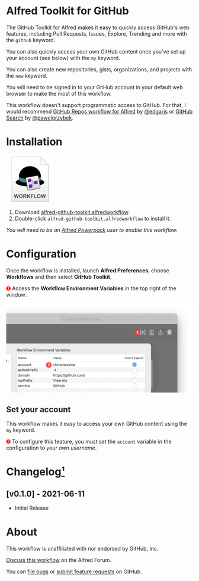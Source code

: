 # Alfred Toolkit for GitHub

The GitHub Toolkit for Alfred makes it easy to quickly access GitHub's web features, including Pull Requests, Issues, Explore, Trending and more with the `github` keyword.

You can also quickly access your own GitHub content once you've set up your account (see below) with the `my` keyword.

You can also create new repositories, gists, organizations, and projects with the `new` keyword.

You will need to be signed in to your GitHub account in your default web browser to make the most of this workflow.

This workflow doesn't support programmatic access to GitHub. For that, I would recommend [GitHub Repos workflow for Alfred](https://github.com/edgarjs/alfred-github-repos) by [@edgarjs](https://github.com/edgarjs) or [GitHub Search](https://github.com/pawelgrzybek/alfred-github-search) by [@pawelgrzybek](https://github.com/pawelgrzybek/).

# Installation

<a href="https://github.com/chrismessina/alfred-github-toolkit/releases/latest"><img src="./assets/icon-workflow.png" alt="Workflow File Icon" width="128" height="128"></a>

1. Download [alfred-github-toolkit.alfredworkflow](https://github.com/chrismessina/alfred-github-toolkit/releases/latest).
2. Double-click `alfred-github-toolkit.alfredworkflow` to install it.

_You will need to be an [Alfred Powerpack](https://www.alfredapp.com/powerpack/) user to enable this workflow._

# Configuration

Once the workflow is installed, launch **Alfred Preferences**, choose **Workflows** and then select **GitHub Toolkit**.

<span style="color:red;">➊</span> Access the **Workflow Environment Variables** in the top right of the window:

<img src="./assets/workflow-config.png" alt="How to access the Alfred Workflow Environment Variables">

## Set your account

This workflow makes it easy to access your own GitHub content using the `my` keyword.

<span style="color:red;">➋</span> To configure this feature, you must set the `account` variable in the configuration to *your own username*.

# Changelog[¹](https://keepachangelog.com/)

## [v0.1.0] - 2021-06-11
- Initial Release

# About

This workflow is unaffiliated with nor endorsed by GitHub, Inc.

[Discuss this workflow](https://www.alfredforum.com/topic/16992-alfred-toolkit-for-github/) on the Alfred Forum.

You can [file bugs](https://github.com/chrismessina/alfred-github-toolkit/issues/new) or [submit feature requests](https://github.com/chrismessina/alfred-github-toolkit/issues/new) on GitHub.
